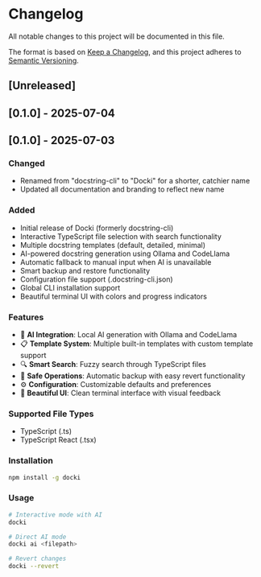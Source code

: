 # Changelog

All notable changes to this project will be documented in this file.

The format is based on [Keep a Changelog](https://keepachangelog.com/en/1.0.0/),
and this project adheres to [Semantic Versioning](https://semver.org/spec/v2.0.0.html).

## [Unreleased]

## [0.1.0] - 2025-07-04

## [0.1.0] - 2025-07-03

### Changed
- Renamed from "docstring-cli" to "Docki" for a shorter, catchier name
- Updated all documentation and branding to reflect new name

### Added
- Initial release of Docki (formerly docstring-cli)
- Interactive TypeScript file selection with search functionality
- Multiple docstring templates (default, detailed, minimal)
- AI-powered docstring generation using Ollama and CodeLlama
- Automatic fallback to manual input when AI is unavailable
- Smart backup and restore functionality
- Configuration file support (.docstring-cli.json)
- Global CLI installation support
- Beautiful terminal UI with colors and progress indicators

### Features
- 🤖 **AI Integration**: Local AI generation with Ollama and CodeLlama
- 📋 **Template System**: Multiple built-in templates with custom template support
- 🔍 **Smart Search**: Fuzzy search through TypeScript files
- 💾 **Safe Operations**: Automatic backup with easy revert functionality
- ⚙️ **Configuration**: Customizable defaults and preferences
- 🎨 **Beautiful UI**: Clean terminal interface with visual feedback

### Supported File Types
- TypeScript (.ts)
- TypeScript React (.tsx)

### Installation
```bash
npm install -g docki
```

### Usage
```bash
# Interactive mode with AI
docki

# Direct AI mode
docki ai <filepath>

# Revert changes
docki --revert
```
